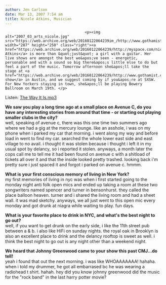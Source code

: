 ```yaml
---
author: Jen Carlson
date: Mar 13, 2007 7:54 am
title: Nicole Atkins, Musician
---
```


	
										<p><img alt="2007_03_arts_nicole.jpg" src="https://web.archive.org/web/20160122064239im_/http://www.gothamist.com/attachments/arts_jen/2007_03_arts_nicole.jpg" width="207" height="250" class="right"><a href="https://web.archive.org/web/20160122064239/http://myspace.com/nicoleatkins">Nicole Atkins</a> is more than &quot;just&quot; a girl with a guitar. Her live shows are amongst the best we&apos;ve seen - energetic, personable and with a sound so big there&apos;s little else to do but feel a part of the music. Tomorrow afternoon she&apos;ll take the stage at <a href="https://web.archive.org/web/20160122064239/http://www.gothamist.com/2007/02/28/gothamist_austi.php">our show</a> in Austin, and we suggest coming by if you&apos;re at SXSW. For New Yorkers staying in town, she&apos;ll be playing Bowery Ballroom on March 19th. </p>

<p>Listen: <a href="https://web.archive.org/web/20160122064239/http://dailyrefill.blogs.com/daily/files/03_the_way_it_is.mp3">The Way It Is.mp3</a></p>

<p><strong>We saw you play a long time ago at a small place on Avenue C, do you have any interesting stories from around that time - or starting out playing smaller clubs in the city?</strong><br>
well, speaking of avenue c, there was this one time two summers ago where we had a gig at the mercury lounge. like an asshole, i was on my phone when i parked my car that morning. i went along my way and before load in went to find my car. searched the whole lower east side and east village to no avail. i thought it was stolen because i thought i left it in my usual spot by delancy, so i reported it stolen. anyways, a month later the cops call me to tell me it had been found on avenue c with a shitload of tickets all over it and that the inside looked pretty trashed. looking back i&apos;m pretty sure i just spaced it and forgot i parked on avenue c. hmmm.</p>

<p><strong>What is your first conscious memory of living in New York?</strong><br>
my first memories of living in nyc was when i first started going to the monday night anti folk open mics and ended up taking a room at these two songwriters named spencer and turner in bensonhurst. they called the place balloon heaven. turner and i shared the living room and had a sheet wall. it was mad sketchy. anyways, we all just went to this open mic every monday and got drunk at niagra while waiting to play. fun days.</p>

<p><strong>What is your favorite place to drink in NYC, and what&apos;s the best night to go out?</strong><br>
well, if you want to get drunk on the early side, i like the 11th street pub between a &amp; b. i also like HiFi on sunday nights. the royal oak in Brooklyn is also an excellent place to drink and the delancy rooftop is sweet as well.  i think the best night to go out is any night other than a weekend night.</p>

<p><strong>We heard that Johnny Greenwood came to your show this past CMJ...do tell!</strong><br>
yeah i found that out the next morning. i was like WHOAAAAAAA! hahaha. when i told my drummer, he got all embarrased bc he was wearing a radiohead t shirt. hahah. hey did you know johnny greenwood did the music for the &quot;rock band&quot; in the last harry potter movie?</p>					
										
									
				